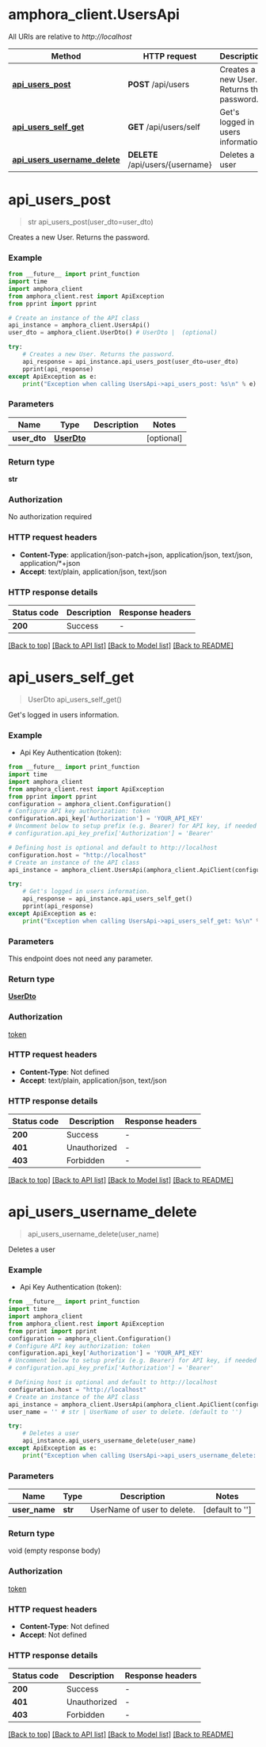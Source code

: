 # amphora_client.UsersApi

All URIs are relative to *http://localhost*

Method | HTTP request | Description
------------- | ------------- | -------------
[**api_users_post**](UsersApi.md#api_users_post) | **POST** /api/users | Creates a new User. Returns the password.
[**api_users_self_get**](UsersApi.md#api_users_self_get) | **GET** /api/users/self | Get&#39;s logged in users information.
[**api_users_username_delete**](UsersApi.md#api_users_username_delete) | **DELETE** /api/users/{username} | Deletes a user


# **api_users_post**
> str api_users_post(user_dto=user_dto)

Creates a new User. Returns the password.

### Example

```python
from __future__ import print_function
import time
import amphora_client
from amphora_client.rest import ApiException
from pprint import pprint

# Create an instance of the API class
api_instance = amphora_client.UsersApi()
user_dto = amphora_client.UserDto() # UserDto |  (optional)

try:
    # Creates a new User. Returns the password.
    api_response = api_instance.api_users_post(user_dto=user_dto)
    pprint(api_response)
except ApiException as e:
    print("Exception when calling UsersApi->api_users_post: %s\n" % e)
```

### Parameters

Name | Type | Description  | Notes
------------- | ------------- | ------------- | -------------
 **user_dto** | [**UserDto**](UserDto.md)|  | [optional] 

### Return type

**str**

### Authorization

No authorization required

### HTTP request headers

 - **Content-Type**: application/json-patch+json, application/json, text/json, application/*+json
 - **Accept**: text/plain, application/json, text/json

### HTTP response details
| Status code | Description | Response headers |
|-------------|-------------|------------------|
**200** | Success |  -  |

[[Back to top]](#) [[Back to API list]](../README.md#documentation-for-api-endpoints) [[Back to Model list]](../README.md#documentation-for-models) [[Back to README]](../README.md)

# **api_users_self_get**
> UserDto api_users_self_get()

Get's logged in users information.

### Example

* Api Key Authentication (token):
```python
from __future__ import print_function
import time
import amphora_client
from amphora_client.rest import ApiException
from pprint import pprint
configuration = amphora_client.Configuration()
# Configure API key authorization: token
configuration.api_key['Authorization'] = 'YOUR_API_KEY'
# Uncomment below to setup prefix (e.g. Bearer) for API key, if needed
# configuration.api_key_prefix['Authorization'] = 'Bearer'

# Defining host is optional and default to http://localhost
configuration.host = "http://localhost"
# Create an instance of the API class
api_instance = amphora_client.UsersApi(amphora_client.ApiClient(configuration))

try:
    # Get's logged in users information.
    api_response = api_instance.api_users_self_get()
    pprint(api_response)
except ApiException as e:
    print("Exception when calling UsersApi->api_users_self_get: %s\n" % e)
```

### Parameters
This endpoint does not need any parameter.

### Return type

[**UserDto**](UserDto.md)

### Authorization

[token](../README.md#token)

### HTTP request headers

 - **Content-Type**: Not defined
 - **Accept**: text/plain, application/json, text/json

### HTTP response details
| Status code | Description | Response headers |
|-------------|-------------|------------------|
**200** | Success |  -  |
**401** | Unauthorized |  -  |
**403** | Forbidden |  -  |

[[Back to top]](#) [[Back to API list]](../README.md#documentation-for-api-endpoints) [[Back to Model list]](../README.md#documentation-for-models) [[Back to README]](../README.md)

# **api_users_username_delete**
> api_users_username_delete(user_name)

Deletes a user

### Example

* Api Key Authentication (token):
```python
from __future__ import print_function
import time
import amphora_client
from amphora_client.rest import ApiException
from pprint import pprint
configuration = amphora_client.Configuration()
# Configure API key authorization: token
configuration.api_key['Authorization'] = 'YOUR_API_KEY'
# Uncomment below to setup prefix (e.g. Bearer) for API key, if needed
# configuration.api_key_prefix['Authorization'] = 'Bearer'

# Defining host is optional and default to http://localhost
configuration.host = "http://localhost"
# Create an instance of the API class
api_instance = amphora_client.UsersApi(amphora_client.ApiClient(configuration))
user_name = '' # str | UserName of user to delete. (default to '')

try:
    # Deletes a user
    api_instance.api_users_username_delete(user_name)
except ApiException as e:
    print("Exception when calling UsersApi->api_users_username_delete: %s\n" % e)
```

### Parameters

Name | Type | Description  | Notes
------------- | ------------- | ------------- | -------------
 **user_name** | **str**| UserName of user to delete. | [default to &#39;&#39;]

### Return type

void (empty response body)

### Authorization

[token](../README.md#token)

### HTTP request headers

 - **Content-Type**: Not defined
 - **Accept**: Not defined

### HTTP response details
| Status code | Description | Response headers |
|-------------|-------------|------------------|
**200** | Success |  -  |
**401** | Unauthorized |  -  |
**403** | Forbidden |  -  |

[[Back to top]](#) [[Back to API list]](../README.md#documentation-for-api-endpoints) [[Back to Model list]](../README.md#documentation-for-models) [[Back to README]](../README.md)

